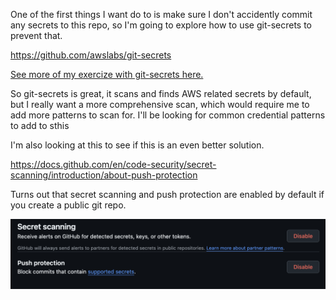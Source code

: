 One of the first things I want do to is make sure I don't accidently commit any secrets to this repo, so I'm going to explore how to use git-secrets to prevent that.

https://github.com/awslabs/git-secrets

[See more of my exercize with git-secrets here.](tools/code/gitSecrets.md)

So git-secrets is great, it scans and finds AWS related secrets by default, but I really want a more comprehensive scan, which would require me to add more patterns to scan for.  I'll be looking for common credential patterns to add to sthis

I'm also looking at this to see if this is an even better solution.

https://docs.github.com/en/code-security/secret-scanning/introduction/about-push-protection

Turns out that secret scanning and push protection are enabled by default if you create a public git repo.  

![pushProtection](images/pushProtectionAndSecretScanning.png)